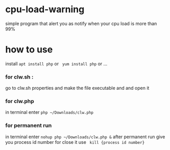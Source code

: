 # cpu-load-warning
simple program that alert you as notify when your cpu load is more than 99% 

# how to use
install ```apt install php``` or ``` yum install php```  or  ...
### for clw.sh :
  go to clw.sh properties and make the file executable and and open it
### for clw.php
  in terminal enter ```php ~/Downloads/clw.php```
### for permanent run 
in terminal enter ```nohup php ~/Downloads/clw.php &```
after permanent run give you process id number for close it use ``` kill {process id number}```


  
